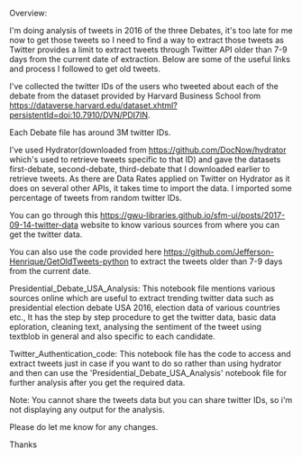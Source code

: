 Overview:

I'm doing analysis of tweets in 2016 of the three Debates, it's too late for me now to get those tweets so I need to find a way to extract those tweets as Twitter provides a limit to extract tweets through Twitter API older than 7-9 days from the current date of extraction. Below are some of the useful links and process I followed to get old tweets.

I've collected the twitter IDs of the users who tweeted about each of the debate from the dataset provided by Harvard Business School from https://dataverse.harvard.edu/dataset.xhtml?persistentId=doi:10.7910/DVN/PDI7IN.

Each Debate file has around 3M twitter IDs.

I've used Hydrator(downloaded from https://github.com/DocNow/hydrator which's used to retrieve tweets specific to that ID) and gave the datasets first-debate, second-debate, third-debate that I downloaded earlier to retrieve tweets. As there are Data Rates applied on Twitter on Hydrator as it does on several other APIs, it takes time to import the data. I imported some percentage of tweets from random twitter IDs.

You can go through this https://gwu-libraries.github.io/sfm-ui/posts/2017-09-14-twitter-data website to know various sources from where you can get the twitter data.

You can also use the code provided here https://github.com/Jefferson-Henrique/GetOldTweets-python to extract the tweets older than 7-9 days from the current date.

Presidential_Debate_USA_Analysis: This notebook file mentions various sources online which are useful to extract trending twitter data such as presidential election debate USA 2016, election data of various countries etc., It has the step by step procedure to get the twitter data, basic data eploration, cleaning text, analysing the sentiment of the tweet using textblob in general and also specific to each candidate.

Twitter_Authentication_code: This notebook file has the code to access and extract tweets just in case if you want to do so rather than using hydrator and then can use the 'Presidential_Debate_USA_Analysis' notebook file for further analysis after you get the required data.

Note: You cannot share the tweets data but you can share twitter IDs, so i'm not displaying any output for the analysis.

Please do let me know for any changes.

Thanks
